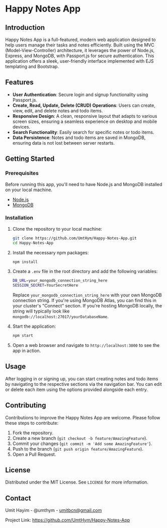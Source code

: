 # Happy Notes App

## Introduction

Happy Notes App is a full-featured, modern web application designed to help users manage their tasks and notes efficiently. Built using the MVC (Model-View-Controller) architecture, it leverages the power of Node.js, Express, and MongoDB, with Passport.js for secure authentication. This application offers a sleek, user-friendly interface implemented with EJS templating and Bootstrap.

## Features

- **User Authentication**: Secure login and signup functionality using Passport.js.
- **Create, Read, Update, Delete (CRUD) Operations**: Users can create, view, edit, and delete notes and todo items.
- **Responsive Design**: A clean, responsive layout that adapts to various screen sizes, ensuring a seamless experience on desktop and mobile devices.
- **Search Functionality**: Easily search for specific notes or todo items.
- **Data Persistence**: Notes and todo items are saved in MongoDB, ensuring data is not lost between server restarts.

## Getting Started

### Prerequisites

Before running this app, you'll need to have Node.js and MongoDB installed on your local machine.

- [Node.js](https://nodejs.org/en/download/)
- [MongoDB](https://www.mongodb.com/try/download/community)

### Installation

1. Clone the repository to your local machine:

   ```bash
   git clone https://github.com/UmtHym/Happy-Notes-App.git
   cd Happy-Notes-App
2. Install the necessary npm packages:

    ```bash
    npm install
    ```

3. Create a `.env` file in the root directory and add the following variables:

    ```bash
    DB_URL=your_mongodb_connection_string_here
    SESSION_SECRET=YourSecretHere
    ```

    Replace `your_mongodb_connection_string_here` with your own MongoDB connection string. If you're using MongoDB Atlas, you can find this in your cluster's "Connect" section. If you're hosting MongoDB locally, the string will typically look like `mongodb://localhost:27017/yourDatabaseName`.


4. Start the application:

    ```bash
    npm start
    ```

5. Open a web browser and navigate to `http://localhost:3000` to see the app in action.

## Usage

After logging in or signing up, you can start creating notes and todo items by navigating to the respective sections via the navigation bar. You can edit or delete each item using the options provided alongside each entry.

## Contributing

Contributions to improve the Happy Notes App are welcome. Please follow these steps to contribute:

1. Fork the repository.
2. Create a new branch (`git checkout -b feature/AmazingFeature`).
3. Commit your changes (`git commit -m 'Add some AmazingFeature'`).
4. Push to the branch (`git push origin feature/AmazingFeature`).
5. Open a Pull Request.

## License

Distributed under the MIT License. See `LICENSE` for more information.

## Contact

Umit Hayim - @umthym - umitbcn@gmail.com

Project Link: https://github.com/UmtHym/Happy-Notes-App
